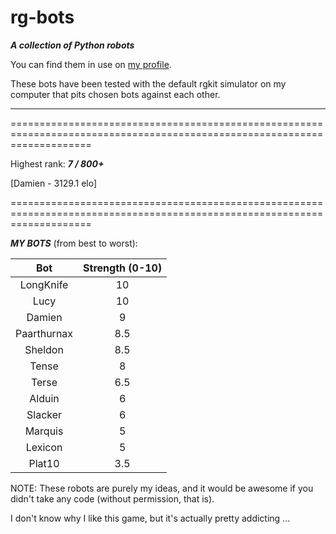 rg-bots
=======

***A collection of Python robots***

You can find them in use on [my profile](http://robotgame.net/user/8867).

These bots have been tested with the default rgkit simulator on my computer that pits chosen bots against each other.

--------------------------------------------------------------------------------------------------------------------------

==========================================================================================================================

Highest rank: ___7 / 800+___

[Damien - 3129.1 elo]

==========================================================================================================================

___MY BOTS___ (from best to worst):

| Bot       | Strength (0-10)       |
| :-------------: | :------------: |
| LongKnife | 10 |
| Lucy | 10 |
| Damien | 9 |
| Paarthurnax | 8.5 |
| Sheldon | 8.5 |
| Tense | 8 |
| Terse     | 6.5 |
| Alduin      | 6 |
| Slacker       | 6 |
| Marquis     | 5 |
| Lexicon     | 5 |
| Plat10      | 3.5 |

NOTE: These robots are purely my ideas, and it would be awesome if you didn't take any code (without permission, that is).

I don't know why I like this game, but it's actually pretty addicting ...
